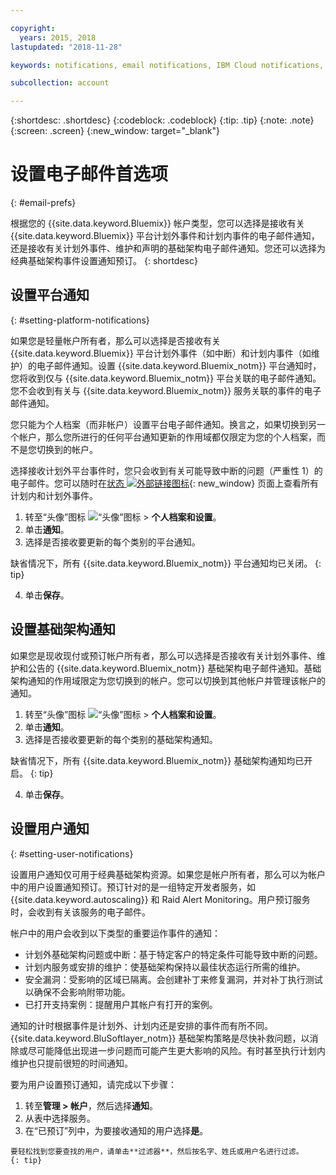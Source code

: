 ```yaml
---

copyright:
  years: 2015, 2018
lastupdated: "2018-11-28"

keywords: notifications, email notifications, IBM Cloud notifications, notification preferences

subcollection: account

---
```


{:shortdesc: .shortdesc}
{:codeblock: .codeblock}
{:tip: .tip}
{:note: .note}
{:screen: .screen}
{:new_window: target="_blank"}


# 设置电子邮件首选项
{: #email-prefs}

根据您的 {{site.data.keyword.Bluemix}} 帐户类型，您可以选择是接收有关 {{site.data.keyword.Bluemix}} 平台计划外事件和计划内事件的电子邮件通知，还是接收有关计划外事件、维护和声明的基础架构电子邮件通知。您还可以选择为经典基础架构事件设置通知预订。
{: shortdesc}

## 设置平台通知
{: #setting-platform-notifications}

如果您是轻量帐户所有者，那么可以选择是否接收有关 {{site.data.keyword.Bluemix}} 平台计划外事件（如中断）和计划内事件（如维护）的电子邮件通知。设置 {{site.data.keyword.Bluemix_notm}} 平台通知时，您将收到仅与 {{site.data.keyword.Bluemix_notm}} 平台关联的电子邮件通知。您不会收到有关与 {{site.data.keyword.Bluemix_notm}} 服务关联的事件的电子邮件通知。

您只能为个人档案（而非帐户）设置平台电子邮件通知。换言之，如果切换到另一个帐户，那么您所进行的任何平台通知更新的作用域都仅限定为您的个人档案，而不是您切换到的帐户。

选择接收计划外平台事件时，您只会收到有关可能导致中断的问题（严重性 1）的电子邮件。您可以随时在[状态 ![外部链接图标](../icons/launch-glyph.svg "外部链接图标")](https://cloud.ibm.com/status){: new_window} 页面上查看所有计划内和计划外事件。

1. 转至“头像”图标 ![“头像”图标](../icons/i-avatar-icon.svg) &gt; **个人档案和设置**。
2. 单击**通知**。
3. 选择是否接收要更新的每个类别的平台通知。

  缺省情况下，所有 {{site.data.keyword.Bluemix_notm}} 平台通知均已关闭。
  {: tip}

4. 单击**保存**。

## 设置基础架构通知

如果您是现收现付或预订帐户所有者，那么可以选择是否接收有关计划外事件、维护和公告的 {{site.data.keyword.Bluemix_notm}} 基础架构电子邮件通知。基础架构通知的作用域限定为您切换到的帐户。您可以切换到其他帐户并管理该帐户的通知。

1. 转至“头像”图标 ![“头像”图标](../icons/i-avatar-icon.svg) &gt; **个人档案和设置**。
2. 单击**通知**。
3. 选择是否接收要更新的每个类别的基础架构通知。

  缺省情况下，所有 {{site.data.keyword.Bluemix_notm}} 基础架构通知均已开启。
  {: tip}

4. 单击**保存**。

## 设置用户通知
{: #setting-user-notifications}

设置用户通知仅可用于经典基础架构资源。如果您是帐户所有者，那么可以为帐户中的用户设置通知预订。预订针对的是一组特定开发者服务，如 {{site.data.keyword.autoscaling}} 和 Raid Alert Monitoring。用户预订服务时，会收到有关该服务的电子邮件。  

帐户中的用户会收到以下类型的重要运作事件的通知：

  * 计划外基础架构问题或中断：基于特定客户的特定条件可能导致中断的问题。
  * 计划内服务或安排的维护：使基础架构保持以最佳状态运行所需的维护。
  * 安全漏洞：受影响的区域已隔离。会创建补丁来修复漏洞，并对补丁执行测试以确保不会影响附带功能。
  * 已打开支持案例：提醒用户其帐户有打开的案例。

通知的计时根据事件是计划外、计划内还是安排的事件而有所不同。{{site.data.keyword.BluSoftlayer_notm}} 基础架构策略是尽快补救问题，以消除或尽可能降低出现进一步问题而可能产生更大影响的风险。有时甚至执行计划内维护也只提前很短的时间通知。

要为用户设置预订通知，请完成以下步骤：

  1. 转至**管理 > 帐户**，然后选择**通知**。
  2. 从表中选择服务。
  3. 在“已预订”列中，为要接收通知的用户选择**是**。

    要轻松找到您要查找的用户，请单击**过滤器**，然后按名字、姓氏或用户名进行过滤。
    {: tip}
